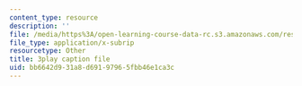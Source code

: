 ```yaml
---
content_type: resource
description: ''
file: /media/https%3A/open-learning-course-data-rc.s3.amazonaws.com/res-10-001-making-science-and-engineering-pictures-a-practical-guide-to-presenting-your-work-spring-2016/bb6642d931a8d69197965fbb46e1ca3c_7wOsPc0XtpY.srt
file_type: application/x-subrip
resourcetype: Other
title: 3play caption file
uid: bb6642d9-31a8-d691-9796-5fbb46e1ca3c
---
```

